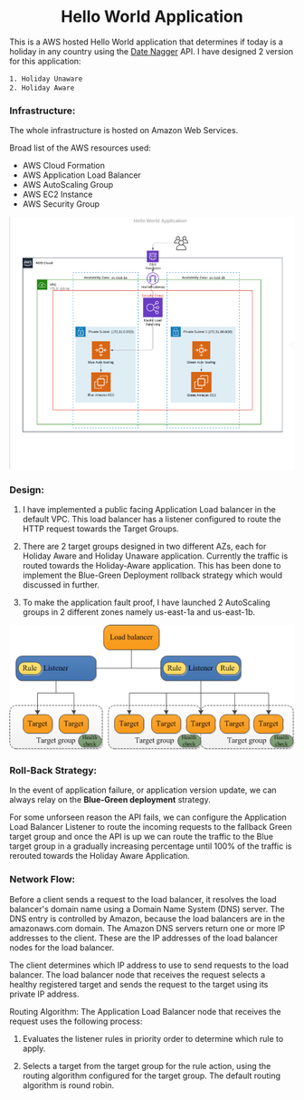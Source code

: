 # <div align="center">Hello World Application</div>

This is a AWS hosted Hello World application that determines if today is a holiday in any country using the [Date Nagger](https://date.nager.at/) API. I have designed 2 version for this application:

    1. Holiday Unaware 
    2. Holiday Aware

### Infrastructure:

The whole infrastructure is hosted on Amazon Web Services.

Broad list of the AWS resources used:
* AWS Cloud Formation
* AWS Application Load Balancer
* AWS AutoScaling Group
* AWS EC2 Instance
* AWS Security Group

![alt text](Architecture_Diagram.PNG "Architecture Diagram")

### Design:

1. I have implemented a public facing Application Load balancer in the default VPC. This load balancer has a listener configured to route the HTTP request towards the Target Groups.

2. There are 2 target groups designed in two different AZs, each for Holiday Aware and Holiday Unaware application. Currently the traffic is routed towards the Holiday-Aware application. This has been done to implement the Blue-Green Deployment rollback strategy which would  discussed in further.

3. To make the application fault proof, I have launched 2 AutoScaling groups in 2 different zones namely us-east-1a and us-east-1b.

![alt text](component_architecture.png "Architecture Diagram")

### Roll-Back Strategy:

In the event of application failure, or application version update, we can always relay on the **Blue-Green deployment** strategy.

For some unforseen reason the API fails, we can configure the Application Load Balancer Listener to route the incoming requests to the fallback Green target group and once the API is up we can route the traffic to the Blue target group in a gradually increasing percentage until 100% of the traffic is rerouted towards the Holiday Aware Application. 

### Network Flow:

Before a client sends a request to the load balancer, it resolves the load balancer's domain name using a Domain Name System (DNS) server. The DNS entry is controlled by Amazon, because the load balancers are in the amazonaws.com domain. The Amazon DNS servers return one or more IP addresses to the client. These are the IP addresses of the load balancer nodes for the load balancer.


The client determines which IP address to use to send requests to the load balancer. The load balancer node that receives the request selects a healthy registered target and sends the request to the target using its private IP address.

Routing Algorithm:
The Application Load Balancer node that receives the request uses the following process:

1. Evaluates the listener rules in priority order to determine which rule to apply.

2. Selects a target from the target group for the rule action, using the routing algorithm configured for the target group. The default routing algorithm is round robin. 



